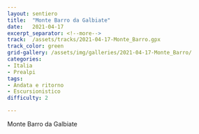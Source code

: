 ```yaml
---
layout: sentiero
title:  "Monte Barro da Galbiate"
date:   2021-04-17
excerpt_separator: <!--more-->
track:  /assets/tracks/2021-04-17-Monte_Barro.gpx
track_color: green
grid-gallery: /assets/img/galleries/2021-04-17-Monte_Barro/
categories:
- Italia
- Prealpi
tags:
- Andata e ritorno
- Escursionistico
difficulty: 2

---
```


Monte Barro da Galbiate

<!--more-->

